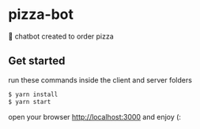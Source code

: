 # pizza-bot

:robot: chatbot created to order pizza

## Get started

run these commands inside the client and server folders

```bash
$ yarn install
$ yarn start
```

open your browser [http://localhost:3000](http://localhost:3000) and enjoy (:
